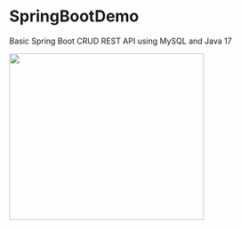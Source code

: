 # SpringBootDemo
Basic Spring Boot CRUD REST API using MySQL and Java 17

<img src="https://user-images.githubusercontent.com/73988556/227738493-8df820a8-0588-4521-8bbf-ad5d544c5f30.png" height="300" width="350"> 
